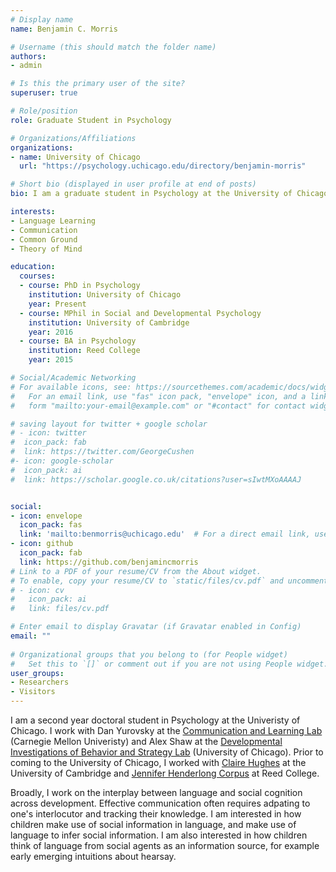 ```yaml
---
# Display name
name: Benjamin C. Morris

# Username (this should match the folder name)
authors:
- admin

# Is this the primary user of the site?
superuser: true

# Role/position
role: Graduate Student in Psychology

# Organizations/Affiliations
organizations:
- name: University of Chicago
  url: "https://psychology.uchicago.edu/directory/benjamin-morris"

# Short bio (displayed in user profile at end of posts)
bio: I am a graduate student in Psychology at the University of Chicago, working with Dan Yurovsky and Alex Shaw. 

interests:
- Language Learning
- Communication
- Common Ground
- Theory of Mind

education:
  courses:
  - course: PhD in Psychology
    institution: University of Chicago
    year: Present
  - course: MPhil in Social and Developmental Psychology
    institution: University of Cambridge
    year: 2016
  - course: BA in Psychology
    institution: Reed College
    year: 2015

# Social/Academic Networking
# For available icons, see: https://sourcethemes.com/academic/docs/widgets/#icons
#   For an email link, use "fas" icon pack, "envelope" icon, and a link in the
#   form "mailto:your-email@example.com" or "#contact" for contact widget.

# saving layout for twitter + google scholar
# - icon: twitter
#  icon_pack: fab
#  link: https://twitter.com/GeorgeCushen
#- icon: google-scholar
#  icon_pack: ai
#  link: https://scholar.google.co.uk/citations?user=sIwtMXoAAAAJ


social:
- icon: envelope
  icon_pack: fas
  link: 'mailto:benmorris@uchicago.edu'  # For a direct email link, use "mailto:test@example.org".
- icon: github
  icon_pack: fab
  link: https://github.com/benjamincmorris
# Link to a PDF of your resume/CV from the About widget.
# To enable, copy your resume/CV to `static/files/cv.pdf` and uncomment the lines below.  
# - icon: cv
#   icon_pack: ai
#   link: files/cv.pdf

# Enter email to display Gravatar (if Gravatar enabled in Config)
email: ""
  
# Organizational groups that you belong to (for People widget)
#   Set this to `[]` or comment out if you are not using People widget.  
user_groups:
- Researchers
- Visitors
---
```


I am a second year doctoral student in Psychology at the Univeristy of Chicago. I work with Dan Yurovsky at the [Communication and Learning Lab](https://callab.uchicago.edu/) (Carnegie Mellon Univeristy) and Alex Shaw at the [Developmental Investigations of Behavior and Strategy Lab](https://www.dibslab.uchicago.edu/) (University of Chicago). Prior to coming to the University of Chicago, I worked with [Claire Hughes](https://www.cfr.cam.ac.uk/directory/ClaireHughes) at the University of Cambridge and [Jennifer Henderlong Corpus](https://www.reed.edu/psychology/faculty/corpus.html) at Reed College. 

Broadly, I work on the interplay between language and social cognition across development. Effective communication often requires adpating to one's interlocutor and tracking their knowledge. I am interested in how children make use of social information in language, and make use of language to infer social information. I am also interested in how children think of language from social agents as an information source, for example early emerging intuitions about hearsay. 



